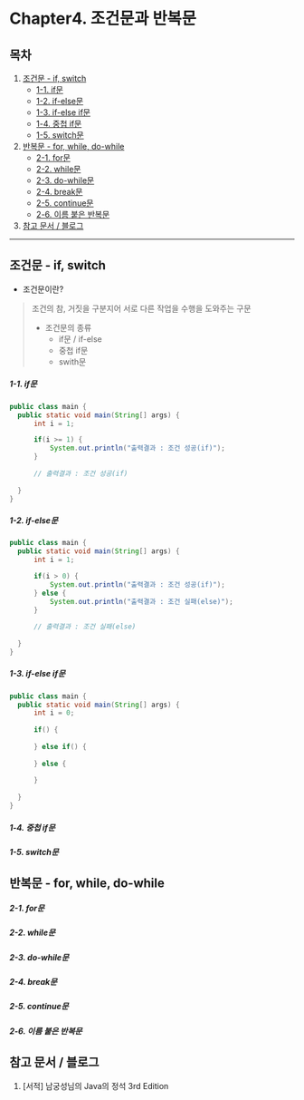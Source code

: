 # Chapter4. 조건문과 반복문

## 목차
1. [조건문 - if, switch](https://github.com/hongcoding94/java_storage/blob/main/Chapter4.%20%EC%A1%B0%EA%B1%B4%EB%AC%B8%EA%B3%BC%20%EB%B0%98%EB%B3%B5%EB%AC%B8.md#%EC%A1%B0%EA%B1%B4%EB%AC%B8---if-switch "조건문 - if, switch")
    - [1-1. if문](https://github.com/hongcoding94/java_storage/blob/main/Chapter4.%20%EC%A1%B0%EA%B1%B4%EB%AC%B8%EA%B3%BC%20%EB%B0%98%EB%B3%B5%EB%AC%B8.md#1-1-if%EB%AC%B8 "1-1. if문")
    - [1-2. if-else문](https://github.com/hongcoding94/java_storage/blob/main/Chapter4.%20%EC%A1%B0%EA%B1%B4%EB%AC%B8%EA%B3%BC%20%EB%B0%98%EB%B3%B5%EB%AC%B8.md#1-2-if-else%EB%AC%B8 "1-2. if-else문")
    - [1-3. if-else if문](https://github.com/hongcoding94/java_storage/blob/main/Chapter4.%20%EC%A1%B0%EA%B1%B4%EB%AC%B8%EA%B3%BC%20%EB%B0%98%EB%B3%B5%EB%AC%B8.md#1-3-if-else-if%EB%AC%B8 "1-3. if-else if문")
    - [1-4. 중첩 if문](https://github.com/hongcoding94/java_storage/blob/main/Chapter4.%20%EC%A1%B0%EA%B1%B4%EB%AC%B8%EA%B3%BC%20%EB%B0%98%EB%B3%B5%EB%AC%B8.md#1-4-%EC%A4%91%EC%B2%A9-if%EB%AC%B8 "1-4. 중첩 if문")
    - [1-5. switch문](https://github.com/hongcoding94/java_storage/blob/main/Chapter4.%20%EC%A1%B0%EA%B1%B4%EB%AC%B8%EA%B3%BC%20%EB%B0%98%EB%B3%B5%EB%AC%B8.md#1-5-switch%EB%AC%B8 "1-5. switch문")
2. [반복문 - for, while, do-while](https://github.com/hongcoding94/java_storage/blob/main/Chapter4.%20%EC%A1%B0%EA%B1%B4%EB%AC%B8%EA%B3%BC%20%EB%B0%98%EB%B3%B5%EB%AC%B8.md#%EB%B0%98%EB%B3%B5%EB%AC%B8---for-while-do-while "반복문 - for, while, do-while")
    - [2-1. for문](https://github.com/hongcoding94/java_storage/blob/main/Chapter4.%20%EC%A1%B0%EA%B1%B4%EB%AC%B8%EA%B3%BC%20%EB%B0%98%EB%B3%B5%EB%AC%B8.md#2-1-for%EB%AC%B8 "2-1. for문")
    - [2-2. while문](https://github.com/hongcoding94/java_storage/blob/main/Chapter4.%20%EC%A1%B0%EA%B1%B4%EB%AC%B8%EA%B3%BC%20%EB%B0%98%EB%B3%B5%EB%AC%B8.md#2-2-while%EB%AC%B8 "2-2. while문")
    - [2-3. do-while문](https://github.com/hongcoding94/java_storage/blob/main/Chapter4.%20%EC%A1%B0%EA%B1%B4%EB%AC%B8%EA%B3%BC%20%EB%B0%98%EB%B3%B5%EB%AC%B8.md#2-3-do-while%EB%AC%B8 "2-3. do-while문")
    - [2-4. break문](https://github.com/hongcoding94/java_storage/blob/main/Chapter4.%20%EC%A1%B0%EA%B1%B4%EB%AC%B8%EA%B3%BC%20%EB%B0%98%EB%B3%B5%EB%AC%B8.md#2-4-break%EB%AC%B8 "2-4. break문")
    - [2-5. continue문](https://github.com/hongcoding94/java_storage/blob/main/Chapter4.%20%EC%A1%B0%EA%B1%B4%EB%AC%B8%EA%B3%BC%20%EB%B0%98%EB%B3%B5%EB%AC%B8.md#2-5-continue%EB%AC%B8 "2-5. continue문")
    - [2-6. 이름 붙은 반복문](https://github.com/hongcoding94/java_storage/blob/main/Chapter4.%20%EC%A1%B0%EA%B1%B4%EB%AC%B8%EA%B3%BC%20%EB%B0%98%EB%B3%B5%EB%AC%B8.md#2-6-%EC%9D%B4%EB%A6%84-%EB%B6%99%EC%9D%80-%EB%B0%98%EB%B3%B5%EB%AC%B8 "2-6. 이름 붙은 반복문")
3. [참고 문서 / 블로그](https://github.com/hongcoding94/java_storage/blob/main/Chapter4.%20%EC%A1%B0%EA%B1%B4%EB%AC%B8%EA%B3%BC%20%EB%B0%98%EB%B3%B5%EB%AC%B8.md#%EC%B0%B8%EA%B3%A0-%EB%AC%B8%EC%84%9C--%EB%B8%94%EB%A1%9C%EA%B7%B8 "참고 문서 / 블로그")

--- 

## 조건문 - if, switch

  - 조건문이란?
  > 조건의 참, 거짓을 구분지어 서로 다른 작업을 수행을 도와주는 구문 <br/>
  > - 조건문의 종류 <br/>
  >     - if문 / if-else <br/>
  >     - 중첩 if문 <br/>
  >     - swith문 <br/>

  ##### 1-1. if문
  ```java
  public class main {
    public static void main(String[] args) {
        int i = 1;

        if(i >= 1) {
            System.out.println("출력결과 : 조건 성공(if)");
        }
        
        // 출력결과 : 조건 성공(if)
      
    }
  }
  ```

  ##### 1-2. if-else문
  ```java
  public class main {
    public static void main(String[] args) {
        int i = 1;

        if(i > 0) {
            System.out.println("출력결과 : 조건 성공(if)");
        } else {
            System.out.println("출력결과 : 조건 실패(else)");
        }
        
        // 출력결과 : 조건 실패(else)
    
    }
  }
  ```
  
  ##### 1-3. if-else if문

  ```java
  public class main {
    public static void main(String[] args) {
        int i = 0;
        
        if() {
        
        } else if() {
        
        } else {
        
        }
        
    }
  }
  ```

  ##### 1-4. 중첩 if문
  
  ##### 1-5. switch문
  

## 반복문 - for, while, do-while

  ##### 2-1. for문
  
  ##### 2-2. while문

  ##### 2-3. do-while문

  ##### 2-4. break문
  
  ##### 2-5. continue문
  
  ##### 2-6. 이름 붙은 반복문
  
  
## 참고 문서 / 블로그
  1. [서적] 남궁성님의 Java의 정석 3rd Edition
